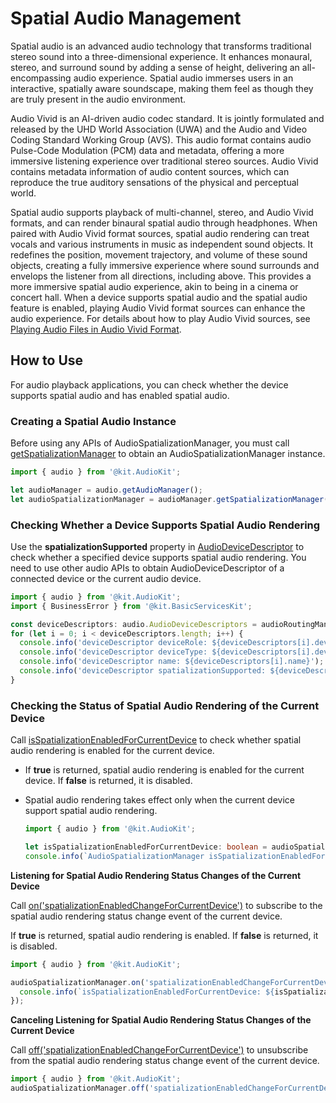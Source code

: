# Spatial Audio Management

Spatial audio is an advanced audio technology that transforms traditional stereo sound into a three-dimensional experience. It enhances monaural, stereo, and surround sound by adding a sense of height, delivering an all-encompassing audio experience. Spatial audio immerses users in an interactive, spatially aware soundscape, making them feel as though they are truly present in the audio environment.

Audio Vivid is an AI-driven audio codec standard. It is jointly formulated and released by the UHD World Association (UWA) and the Audio and Video Coding Standard Working Group (AVS). This audio format contains audio Pulse-Code Modulation (PCM) data and metadata, offering a more immersive listening experience over traditional stereo sources. Audio Vivid contains metadata information of audio content sources, which can reproduce the true auditory sensations of the physical and perceptual world.

Spatial audio supports playback of multi-channel, stereo, and Audio Vivid formats, and can render binaural spatial audio through headphones. When paired with Audio Vivid format sources, spatial audio rendering can treat vocals and various instruments in music as independent sound objects. It redefines the position, movement trajectory, and volume of these sound objects, creating a fully immersive experience where sound surrounds and envelops the listener from all directions, including above. This provides a more immersive spatial audio experience, akin to being in a cinema or concert hall. When a device supports spatial audio and the spatial audio feature is enabled, playing Audio Vivid format sources can enhance the audio experience. For details about how to play Audio Vivid sources, see [Playing Audio Files in Audio Vivid Format](using-ohaudio-for-playback.md#playing-audio-files-in-audio-vivid-format).

## How to Use

For audio playback applications, you can check whether the device supports spatial audio and has enabled spatial audio.

### Creating a Spatial Audio Instance

Before using any APIs of AudioSpatializationManager, you must call [getSpatializationManager](../../reference/apis-audio-kit/js-apis-audio.md#getspatializationmanager18) to obtain an AudioSpatializationManager instance.

  ```ts
  import { audio } from '@kit.AudioKit';

  let audioManager = audio.getAudioManager();
  let audioSpatializationManager = audioManager.getSpatializationManager();
  ```

### Checking Whether a Device Supports Spatial Audio Rendering

Use the **spatializationSupported** property in [AudioDeviceDescriptor](../../reference/apis-audio-kit/js-apis-audio.md#audiodevicedescriptor) to check whether a specified device supports spatial audio rendering. You need to use other audio APIs to obtain AudioDeviceDescriptor of a connected device or the current audio device.

  ```ts
  import { audio } from '@kit.AudioKit';
  import { BusinessError } from '@kit.BasicServicesKit';

  const deviceDescriptors: audio.AudioDeviceDescriptors = audioRoutingManager.getDevicesSync(audio.DeviceFlag.OUTPUT_DEVICES_FLAG);
  for (let i = 0; i < deviceDescriptors.length; i++) {
    console.info('deviceDescriptor deviceRole: ${deviceDescriptors[i].deviceRole}');
    console.info('deviceDescriptor deviceType: ${deviceDescriptors[i].deviceType}');
    console.info('deviceDescriptor name: ${deviceDescriptors[i].name}');
    console.info('deviceDescriptor spatializationSupported: ${deviceDescriptors[i].spatializationSupported}');
  }
  ```

### Checking the Status of Spatial Audio Rendering of the Current Device

Call [isSpatializationEnabledForCurrentDevice](../../reference/apis-audio-kit/js-apis-audio.md#isspatializationenabledforcurrentdevice18) to check whether spatial audio rendering is enabled for the current device.

- If **true** is returned, spatial audio rendering is enabled for the current device. If **false** is returned, it is disabled.
- Spatial audio rendering takes effect only when the current device support spatial audio rendering.

  ```ts
  import { audio } from '@kit.AudioKit';

  let isSpatializationEnabledForCurrentDevice: boolean = audioSpatializationManager.isSpatializationEnabledForCurrentDevice();
  console.info(`AudioSpatializationManager isSpatializationEnabledForCurrentDevice: ${isSpatializationEnabledForCurrentDevice}`);
  ```

**Listening for Spatial Audio Rendering Status Changes of the Current Device**

Call [on('spatializationEnabledChangeForCurrentDevice')](../../reference/apis-audio-kit/js-apis-audio.md#onspatializationenabledchangeforcurrentdevice18) to subscribe to the spatial audio rendering status change event of the current device.

If **true** is returned, spatial audio rendering is enabled. If **false** is returned, it is disabled.

```ts
import { audio } from '@kit.AudioKit';

audioSpatializationManager.on('spatializationEnabledChangeForCurrentDevice', (isSpatializationEnabledForCurrentDevice: boolean) => {
  console.info(`isSpatializationEnabledForCurrentDevice: ${isSpatializationEnabledForCurrentDevice}`);
});
```

**Canceling Listening for Spatial Audio Rendering Status Changes of the Current Device**

Call [off('spatializationEnabledChangeForCurrentDevice')](../../reference/apis-audio-kit/js-apis-audio.md#offspatializationenabledchangeforcurrentdevice18) to unsubscribe from the spatial audio rendering status change event of the current device.

```ts
import { audio } from '@kit.AudioKit';
audioSpatializationManager.off('spatializationEnabledChangeForCurrentDevice');
```
